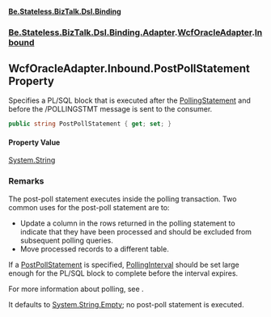 #### [Be.Stateless.BizTalk.Dsl.Binding](README.md 'README')
### [Be.Stateless.BizTalk.Dsl.Binding.Adapter](Be.Stateless.BizTalk.Dsl.Binding.Adapter.md 'Be.Stateless.BizTalk.Dsl.Binding.Adapter').[WcfOracleAdapter](WcfOracleAdapter.md 'Be.Stateless.BizTalk.Dsl.Binding.Adapter.WcfOracleAdapter').[Inbound](WcfOracleAdapter.Inbound.md 'Be.Stateless.BizTalk.Dsl.Binding.Adapter.WcfOracleAdapter.Inbound')

## WcfOracleAdapter.Inbound.PostPollStatement Property

Specifies a PL/SQL block that is executed after the [PollingStatement](WcfOracleAdapter.Inbound.PollingStatement.md 'Be.Stateless.BizTalk.Dsl.Binding.Adapter.WcfOracleAdapter.Inbound.PollingStatement') and before the /POLLINGSTMT
message is sent to the consumer.

```csharp
public string PostPollStatement { get; set; }
```

#### Property Value
[System.String](https://docs.microsoft.com/en-us/dotnet/api/System.String 'System.String')

### Remarks

The post-poll statement executes inside the polling transaction. Two common uses for the post-poll statement are
to:
- Update a column in the rows returned in the polling statement to indicate that they have been processed and should
  be excluded from subsequent polling queries.
- Move processed records to a different table.

If a [PostPollStatement](WcfOracleAdapter.Inbound.PostPollStatement.md 'Be.Stateless.BizTalk.Dsl.Binding.Adapter.WcfOracleAdapter.Inbound.PostPollStatement') is specified, [PollingInterval](WcfOracleAdapter.Inbound.PollingInterval.md 'Be.Stateless.BizTalk.Dsl.Binding.Adapter.WcfOracleAdapter.Inbound.PollingInterval') should be set large enough for
the PL/SQL block to complete before the interval expires.

For more information about polling, see .

It defaults to [System.String.Empty](https://docs.microsoft.com/en-us/dotnet/api/System.String.Empty 'System.String.Empty'); no post-poll statement is executed.